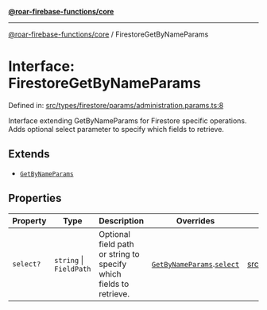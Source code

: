 [**@roar-firebase-functions/core**](../README.md)

---

[@roar-firebase-functions/core](../README.md) / FirestoreGetByNameParams

# Interface: FirestoreGetByNameParams

Defined in: [src/types/firestore/params/administration.params.ts:8](src/src/types/firestore/params/administration.params.ts#8)

Interface extending GetByNameParams for Firestore specific operations.
Adds optional select parameter to specify which fields to retrieve.

## Extends

- [`GetByNameParams`](GetByNameParams.md)

## Properties

| Property                      | Type                    | Description                                                        | Overrides                                                                     | Defined in                                                                                                           |
| ----------------------------- | ----------------------- | ------------------------------------------------------------------ | ----------------------------------------------------------------------------- | -------------------------------------------------------------------------------------------------------------------- |
| <a id="select"></a> `select?` | `string` \| `FieldPath` | Optional field path or string to specify which fields to retrieve. | [`GetByNameParams`](GetByNameParams.md).[`select`](GetByNameParams.md#select) | [src/types/firestore/params/administration.params.ts:10](src/src/types/firestore/params/administration.params.ts#10) |
